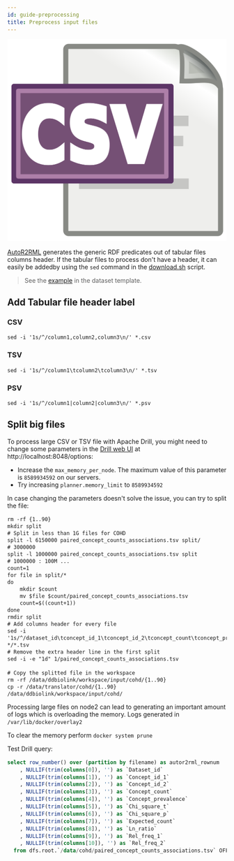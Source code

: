 ```yaml
---
id: guide-preprocessing
title: Preprocess input files
---
```


![](/img/csv-logo.png)

[AutoR2RML](https://github.com/MaastrichtU-IDS/AutoR2RML) generates the generic RDF predicates out of tabular files columns header. If the tabular files to process don't have a header, it can easily be addedby using the `sed` command in the [download.sh](https://github.com/MaastrichtU-IDS/d2s-cwl-workflows/blob/master/support/template/dataset/download/download_examples.sh#L68) script.

> See the [example](https://github.com/MaastrichtU-IDS/d2s-cwl-workflows/blob/master/support/template/dataset/download/download_examples.sh#L68) in the dataset template.

## Add Tabular file header label

### CSV

```shell
sed -i '1s/^/column1,column2,column3\n/' *.csv
```

### TSV

```shell
sed -i '1s/^/column1\tcolumn2\tcolumn3\n/' *.tsv
```

### PSV

```shell
sed -i '1s/^/column1|column2|column3\n/' *.psv
```

## Split big files

To process large CSV or TSV file with Apache Drill, you might need to change some parameters in the [Drill web UI](http://localhost:8048/options) at http://localhost:8048/options:

*  Increase the `max_memory_per_node`. The maximum value of this parameter is `8589934592` on our servers.
* Try increasing `planner.memory_limit` to `8589934592`

In case changing the parameters doesn't solve the issue, you can try to split the file:

```shell
rm -rf {1..90}
mkdir split
# Split in less than 1G files for COHD
split -l 6150000 paired_concept_counts_associations.tsv split/
# 3000000
split -l 1000000 paired_concept_counts_associations.tsv split
# 1000000 : 100M ...
count=1
for file in split/*
do
	mkdir $count
	mv $file $count/paired_concept_counts_associations.tsv
	count=$((count+1))
done
rmdir split
# Add columns header for every file
sed -i '1s/^/dataset_id\tconcept_id_1\tconcept_id_2\tconcept_count\tconcept_prevalence\tchi_square_t\tchi_square_p\texpected_count\tln_ratio\trel_freq_1\trel_freq_2\n/' */*.tsv
# Remove the extra header line in the first split
sed -i -e "1d" 1/paired_concept_counts_associations.tsv

# Copy the splitted file in the workspace
rm -rf /data/ddbiolink/workspace/input/cohd/{1..90}
cp -r /data/translator/cohd/{1..90} /data/ddbiolink/workspace/input/cohd/
```

Processing large files on node2 can lead to generating an important amount of logs which is overloading the memory. Logs generated in `/var/lib/docker/overlay2`

To clear the memory perform `docker system prune`

Test Drill query:

```sql
select row_number() over (partition by filename) as autor2rml_rownum
    , NULLIF(trim(columns[0]), '') as `Dataset_id`
    , NULLIF(trim(columns[1]), '') as `Concept_id_1`
    , NULLIF(trim(columns[2]), '') as `Concept_id_2`
    , NULLIF(trim(columns[3]), '') as `Concept_count`
    , NULLIF(trim(columns[4]), '') as `Concept_prevalence`
    , NULLIF(trim(columns[5]), '') as `Chi_square_t`
    , NULLIF(trim(columns[6]), '') as `Chi_square_p`
    , NULLIF(trim(columns[7]), '') as `Expected_count`
    , NULLIF(trim(columns[8]), '') as `Ln_ratio`
    , NULLIF(trim(columns[9]), '') as `Rel_freq_1`
    , NULLIF(trim(columns[10]), '') as `Rel_freq_2`
  from dfs.root.`/data/cohd/paired_concept_counts_associations.tsv` OFFSET 1;
```

